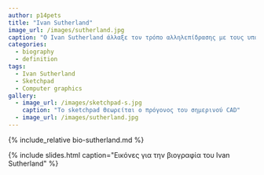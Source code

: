 ```yaml
---
author: p14pets
title: "Ivan Sutherland"
image_url: /images/sutherland.jpg
caption: "O Ivan Sutherland άλλαξε τον τρόπο αλληλεπίδρασης με τους υπολογιστές δημιουργώντας γραφικό περιβάλλον σχεδίασης και εισαγωγής δεδομένων σε αυτούς, κάνωντας και την αρχή για μια νέα εποχή, αυτη της εικονικής πραγματικότητας"
categories:
  - biography
  - definition
tags:
  - Ivan Sutherland
  - Sketchpad
  - Computer graphics
gallery:
  - image_url: /images/sketchpad-s.jpg
    caption: "Το sketchpad Θεωρείται ο πρόγονος του σημερινού CAD"
  - image_url: /images/sutherland.jpg
---
```


{% include_relative bio-sutherland.md %}

{% include slides.html caption="Εικόνες για την βιογραφία του Ivan Sutherland" %}
